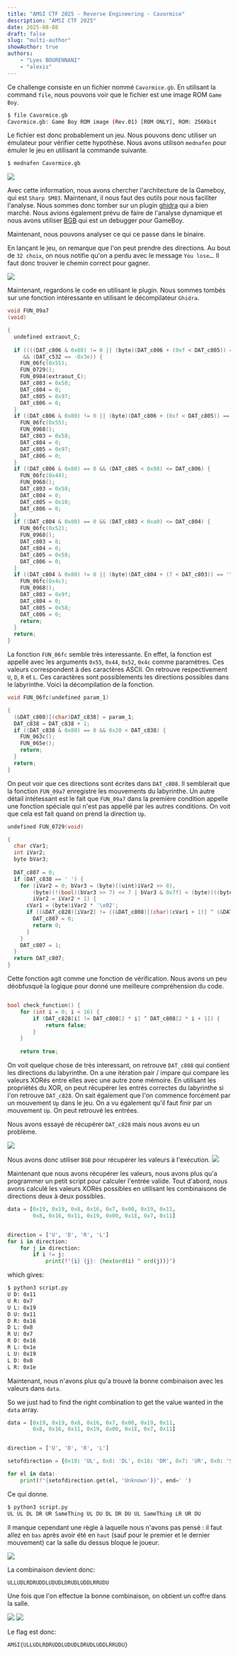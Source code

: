 ```yaml
---
title: "AMSI CTF 2025 - Reverse Engineering - Cavormice"
description: "AMSI CTF 2025"
date: 2025-08-08
draft: false
slug: "multi-author"
showAuthor: true
authors:
    - "Lyes BOURENNANI"
    - "alexis"
---
```


Ce challenge consiste en un fichier nommé `Cavormice.gb`. En utilisant la command `file`, nous pouvons voir que le fichier est une image ROM `Game Boy`.
```bash
$ file Cavormice.gb
Cavormice.gb: Game Boy ROM image (Rev.01) [ROM ONLY], ROM: 256Kbit
```

Le fichier est donc probablement un jeu. Nous pouvons donc utiliser un émulateur pour vérifier cette hypothèse. Nous avons utilison `mednafen` pour émuler le jeu en utilisant la commande suivante.

```bash
$ mednafen Cavormice.gb
```

![](https://i.imgur.com/I7AYYNO.png)

Avec cette information, nous avons chercher l'architecture de la Gameboy, qui est `Sharp SM83`. Maintenant, il nous faut des outils pour nous faciliter l'analyse. Nous sommes donc tomber sur un plugin [ghidra](https://github.com/Gekkio/GhidraBoy) qui a bien marché. Nous avions également prévu de faire de l'analyse dynamique et nous avons utiliser [BGB](https://bgb.bircd.org/) qui est un debugger pour GameBoy.

Maintenant, nous pouvons analyser ce qui ce passe dans le binaire.

En lançant le jeu, on remarque que l'on peut prendre des directions. Au bout de `32 choix`, on nous notifie qu'on a perdu avec le message `You lose…`. Il faut donc trouver le chemin correct pour gagner.

![](https://i.imgur.com/Y6Xdgus.png)

Maintenant, regardons le code en utilisant le plugin. Nous sommes tombés sur une fonction intéressante en utilisant le décompilateur `Ghidra`.

```c
void FUN_09a7
(void)

{
  undefined extraout_C;
  
  if ((((DAT_c806 & 0x80) != 0 || (byte)(DAT_c806 + (0xf < DAT_c805)) == '\0') && (DAT_c531 == 'a'))
     && (DAT_c532 == -0x3e)) {
    FUN_06fc(0x55);
    FUN_0729();
    FUN_0984(extraout_C);
    DAT_c803 = 0x58;
    DAT_c804 = 0;
    DAT_c805 = 0x97;
    DAT_c806 = 0;
  }
  if ((DAT_c806 & 0x80) != 0 || (byte)(DAT_c806 + (0xf < DAT_c805)) == '\0') {
    FUN_06fc(0x55);
    FUN_0968();
    DAT_c803 = 0x58;
    DAT_c804 = 0;
    DAT_c805 = 0x97;
    DAT_c806 = 0;
  }
  if ((DAT_c806 & 0x80) == 0 && (DAT_c805 < 0x98) <= DAT_c806) {
    FUN_06fc(0x44);
    FUN_0968();
    DAT_c803 = 0x58;
    DAT_c804 = 0;
    DAT_c805 = 0x10;
    DAT_c806 = 0;
  }
  if ((DAT_c804 & 0x80) == 0 && (DAT_c803 < 0xa0) <= DAT_c804) {
    FUN_06fc(0x52);
    FUN_0968();
    DAT_c803 = 8;
    DAT_c804 = 0;
    DAT_c805 = 0x58;
    DAT_c806 = 0;
  }
  if ((DAT_c804 & 0x80) != 0 || (byte)(DAT_c804 + (7 < DAT_c803)) == '\0') {
    FUN_06fc(0x4c);
    FUN_0968();
    DAT_c803 = 0x9f;
    DAT_c804 = 0;
    DAT_c805 = 0x58;
    DAT_c806 = 0;
    return;
  }
  return;
}
```

La fonction `FUN_06fc` semble très interessante. En effet, la fonction est appellé avec les arguments `0x55`, `0x44`, `0x52`, `0x4c` comme paramètres. Ces valeurs correspondent à des caractères ASCII. On retrouve respectivement `U`, `D`, `R` et `L`. Ces caractères sont possiblements les directions possibles dans le labyrinthe. Voici la décompilation de la fonction.

```c
void FUN_06fc(undefined param_1)

{
  (&DAT_c808)[(char)DAT_c838] = param_1;
  DAT_c838 = DAT_c838 + 1;
  if ((DAT_c838 & 0x80) == 0 && 0x20 < DAT_c838) {
    FUN_063c();
    FUN_065e();
    return;
  }
  return;
}
```

On peut voir que ces directions sont écrites dans `DAT_c808`. Il semblerait que la fonction `FUN_09a7` enregistre les mouvements du labyrinthe. Un autre détail intétessant est le fait que `FUN_09a7` dans la première condition appelle une fonction spéciale qui n'est pas appellé par les autres conditions. On voit que cela est fait quand on prend la direction `Up`.

```c
undefined FUN_0729(void)

{
  char cVar1;
  int iVar2;
  byte bVar3;
  
  DAT_c807 = 0;
  if (DAT_c838 == ' ') {
    for (iVar2 = 0; bVar3 = (byte)((uint)iVar2 >> 8),
        (byte)(!(bool)(bVar3 >> 7) << 7 | bVar3 & 0x7f) < (byte)(((byte)iVar2 < 0x10) + 0x80U);
        iVar2 = iVar2 + 1) {
      cVar1 = (byte)iVar2 * '\x02';
      if ((&DAT_c828)[iVar2] != ((&DAT_c808)[(char)(cVar1 + 1)] ^ (&DAT_c808)[cVar1])) {
        DAT_c807 = 0;
        return 0;
      }
    }
    DAT_c807 = 1;
  }
  return DAT_c807;
}
```

Cette fonction agit comme une fonction de vérification. Nous avons un peu déobfusqué la logique pour donné une meilleure compréhension du code.

```C

bool check_function() {
    for (int i = 0; i < 16) {
        if (DAT_c828[i] != DAT_c808[2 * i] ^ DAT_c808[2 * i + 1]) {
            return false;
        }
    }
    
    return true;
```

On voit quelque chose de très interessant, on retrouve `DAT_c808` qui contient les directions du labyrinthe. On a une itération pair / impare qui compare les valeurs XORés entre elles avec une autre zone mémoire. En utilisant les propriétés du XOR, on peut récupérer les entrés correctes du labyrinthe si l'on retrouve `DAT_c828`. On sait également que l'on commence forcément par un mouvement `Up` dans le jeu. On a vu également qu'il faut finir par un mouvement `Up`. On peut retrouvé les entrées.

Nous avons essayé de récupérer `DAT_c828` mais nous avons eu un problème.

![](https://i.imgur.com/e13hLDZ.png)

Nous avons donc utiliser `BGB` pour récupérer les valeurs à l'exécution.
![](https://i.imgur.com/IBXg4x3.png)

Maintenant que nous avons récupérer les valeurs, nous avons plus qu'a programmer un petit script pour calculer l'entrée valide. Tout d'abord, nous avons calculé les valeurs XORés possibles en utilisant les combinaisons de directions deux à deux possibles.

```python
data = [0x19, 0x19, 0x8, 0x16, 0x7, 0x00, 0x19, 0x11,
        0x8, 0x16, 0x11, 0x19, 0x00, 0x1E, 0x7, 0x11]


direction = ['U', 'D', 'R', 'L']
for i in direction:
    for j in direction:
        if i != j:
            print(f"{i} {j}: {hex(ord(i) ^ ord(j))}")

```
which gives:
```bash
$ python3 script.py 
U D: 0x11
U R: 0x7
U L: 0x19
D U: 0x11
D R: 0x16
D L: 0x8
R U: 0x7
R D: 0x16
R L: 0x1e
L U: 0x19
L D: 0x8
L R: 0x1e
```

Maintenant, nous n'avons plus qu'a trouvé la bonne combinaison avec les valeurs dans `data`.

So we just had to find the right combination to get the value wanted in the `data` array.

```python 
data = [0x19, 0x19, 0x8, 0x16, 0x7, 0x00, 0x19, 0x11,
        0x8, 0x16, 0x11, 0x19, 0x00, 0x1E, 0x7, 0x11]


direction = ['U', 'D', 'R', 'L']

setofdirection = {0x19: 'UL', 0x8: 'DL', 0x16: 'DR', 0x7: 'UR', 0x0: 'SameThing', 0x11: 'DU', 0x1E: 'LR'}

for el in data:
    print(f"{setofdirection.get(el, 'Unknown')}", end=' ')
```

Ce qui donne.

```bash
$ python3 script.py 
UL UL DL DR UR SameThing UL DU DL DR DU UL SameThing LR UR DU
```

Il manque cependant une règle à laquelle nous n'avons pas pensé : il faut allez en `bas` après avoir été en `haut` (sauf pour le premier et le dernier mouvement) car la salle du dessus bloque le joueur.

![](https://i.imgur.com/CLFI3cj.png)

La combinaison devient donc:

```
ULLUDLRDRUDDLUDUDLDRUDLUDDLRRUDU
```

Une fois que l'on effectue la bonne combinaison, on obtient un coffre dans la salle.

![](https://i.imgur.com/uSHDiKm.png)
![](https://i.imgur.com/FmFnwEM.png)

Le flag est donc:
```
AMSI{ULLUDLRDRUDDLUDUDLDRUDLUDDLRRUDU}
```
